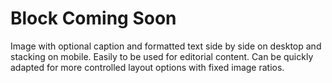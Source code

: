 # Block Coming Soon

Image with optional caption and formatted text side by side on desktop and stacking on mobile. Easily to be used for editorial content. Can be quickly adapted for more controlled layout options with fixed image ratios.
